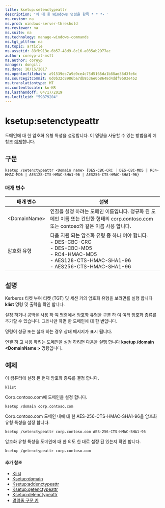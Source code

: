 ```yaml
---
title: ksetup:setenctypeattr
description: '에 대 한 Windows 명령을 항목 * * *- '
ms.custom: na
ms.prod: windows-server-threshold
ms.reviewer: na
ms.suite: na
ms.technology: manage-windows-commands
ms.tgt_pltfrm: na
ms.topic: article
ms.assetid: 88fb913e-6b57-48d9-8c16-a035ab2977ac
author: coreyp-at-msft
ms.author: coreyp
manager: dongill
ms.date: 10/16/2017
ms.openlocfilehash: a91539ec7a9e0ce4c75d5165da1b88ae36d3fe6c
ms.sourcegitcommit: 0d0b32c8986ba7db9536e0b8648d4ddf9b03e452
ms.translationtype: MT
ms.contentlocale: ko-KR
ms.lasthandoff: 04/17/2019
ms.locfileid: "59879204"
---
```

# <a name="ksetupsetenctypeattr"></a>ksetup:setenctypeattr



도메인에 대 한 암호화 유형 특성을 설정합니다. 이 명령을 사용할 수 있는 방법을의 예 참조 [예제](#BKMK_Examples)합니다.

## <a name="syntax"></a>구문

```
ksetup /setenctypeattr <Domain name> {DES-CBC-CRC | DES-CBC-MD5 | RC4-HMAC-MD5 | AES128-CTS-HMAC-SHA1-96 | AES256-CTS-HMAC-SHA1-96}
```

### <a name="parameters"></a>매개 변수

|매개 변수|설명|
|---------|-----------|
|\<DomainName>|연결을 설정 하려는 도메인 이름입니다. 정규화 된 도메인 이름 또는 간단한 형태의 corp.contoso.com 또는 contoso와 같은 이름 사용 합니다.|
|암호화 유형|다음 지원 되는 암호화 유형 중 하나 여야 합니다.</br>-   DES-CBC-CRC</br>-   DES-CBC-MD5</br>-   RC4-HMAC-MD5</br>-   AES128-CTS-HMAC-SHA1-96</br>-   AES256-CTS-HMAC-SHA1-96|

## <a name="remarks"></a>설명

Kerberos 티켓 부여 티켓 (TGT) 및 세션 키의 암호화 유형을 보려면를 실행 합니다 **klist** 명령 및 출력을 확인 합니다.

설정 하거나 공백을 사용 하 여 명령에서 암호화 유형을 구분 하 여 여러 암호화 종류를 추가할 수 있습니다. 그러나만 하면 한 도메인에 대 한 번입니다.

명령이 성공 또는 실패 하는 경우 상태 메시지가 표시 됩니다.

연결 하 고 사용 하려는 도메인을 설정 하려면 다음을 실행 합니다 **ksetup /domain \<DomainName >** 명령입니다.

## <a name="BKMK_Examples"></a>예제

이 컴퓨터에 설정 된 현재 암호화 종류를 결정 합니다.
```
klist
```
Corp.contoso.com에 도메인을 설정 합니다.
```
ksetup /domain corp.contoso.com
```
Corp.contoso.com 도메인 내에 대 한 AES-256-CTS-HMAC-SHA1-96을 암호화 유형 특성을 설정 합니다.
```
ksetup /setenctypeattr corp.contoso.com AES-256-CTS-HMAC-SHA1-96
```
암호화 유형 특성을 도메인에 대 한 의도 한 대로 설정 된 있는지 확인 합니다.
```
ksetup /getenctypeattr corp.contoso.com
```

#### <a name="additional-references"></a>추가 참조

-   [Klist](klist.md)
-   [Ksetup:domain](ksetup-domain.md)
-   [Ksetup:addenctypeattr](ksetup-addenctypeattr.md)
-   [Ksetup:getenctypeattr](ksetup-getenctypeattr.md)
-   [Ksetup:delenctypeattr](ksetup-delenctypeattr.md)
-   [명령줄 구문 키](command-line-syntax-key.md)